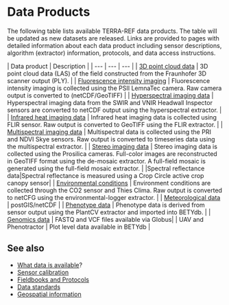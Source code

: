 # Data Products

The following table lists available TERRA-REF data products. The table will be updated as new datasets are released.  Links are provided to pages with detailed information about each data product including sensor descriptions, algorithm \(extractor\) information, protocols, and data access instructions.

| Data product |  Description |
| --- | --- | --- |
| [3D point cloud data](/products/point-cloud-data.md) |  3D point cloud data \(LAS\) of the field constructed from the Fraunhofer 3D scanner output \(PLY\). |
| [Fluorescence intensity imaging](/products/fluorescence-intensity-imaging.md) |  Fluorescence intensity imaging is collected using the PSII LemnaTec camera. Raw camera output is converted to \(netCDF/GeoTIFF) |
| [Hyperspectral imaging data](/products/hyperspectral-imaging-data.md) |  Hyperspectral imaging data from the SWIR and VNIR Headwall Inspector sensors are converted to netCDF output using the hyperspectral extractor. |
| [Infrared heat imaging data](/products/infrared-heat-imaging-data.md) |  Infrared heat imaging data is collected using FLIR sensor. Raw output is converted to GeoTIFF using the FLIR extractor. |
| [Multispectral imaging data](/products/multispectral-imaging-data.md) |  Multispectral data is collected using the PRI and NDVI Skye sensors. Raw output is converted to timeseries data using the multispectral extractor. |
| [Stereo imaging data](/products/stereo-imaging-data.md) |  Stereo imaging data is collected using the Prosilica cameras. Full-color images are reconstructed in GeoTIFF format using the de-mosaic extractor. A full-field mosaic is generated using the full-field mosaic extractor. |
|Spectral reflectance data|Spectral reflectance is measured using a Crop Circle active crop canopy sensor|
| [Environmental conditions](/products/environmental-conditions.md) |  Environment conditions are collected through the CO2 sensor and Thies Clima. Raw output is converted to netCFG using the environmental-logger extractor. |
| [Meteorological data](/products/meteorological_data.md) |  postGIS/netCDF |
| [Phenotype data](/products/trait-data.md) |  Phenotype data is derived from sensor output using the PlantCV extractor and imported into BETYdb. |
| [Genomics data](/products/genomics-data.md) |   FASTQ and VCF files available via Globus|
| UAV and Phenotractor | Plot level data available in BETYdb |

## See also

* [What data is available](/user/what-data-is-available.md)?
* [Sensor calibration](/sensor-calibration.md)
* [Fieldbooks and Protocols](/user/protocols.md)
* [Data standards](/data-standards.md)
* [Geospatial information](/user/geospatial-information.md)

